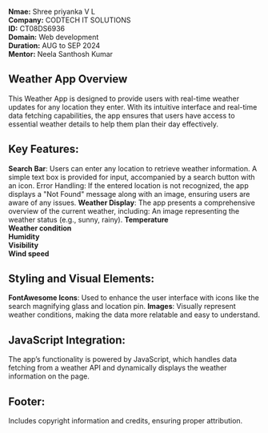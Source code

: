 **Nmae:** Shree priyanka V L <br>
**Company:** CODTECH IT SOLUTIONS   <br>
**ID:** CT08DS6936  <br>
**Domain:** Web development   <br>
**Duration:** AUG to SEP 2024   <br>
**Mentor:** Neela Santhosh Kumar  <br>

## Weather App Overview
This Weather App is designed to provide users with real-time weather updates for any location they enter. With its intuitive interface and real-time data fetching capabilities, the app ensures that users have access to essential weather details to help them plan their day effectively.

## Key Features:
**Search Bar**: Users can enter any location to retrieve weather information. A simple text box is provided for input, accompanied by a search button with an icon.
Error Handling: If the entered location is not recognized, the app displays a "Not Found" message along with an image, ensuring users are aware of any issues.
**Weather Display**: The app presents a comprehensive overview of the current weather, including:
An image representing the weather status (e.g., sunny, rainy).
**Temperature  <br>
Weather condition  <br>
Humidity  <br>
Visibility  <br> 
Wind speed   <br>**   
## Styling and Visual Elements:
**FontAwesome Icons**: Used to enhance the user interface with icons like the search magnifying glass and location pin.
**Images**: Visually represent weather conditions, making the data more relatable and easy to understand.
## JavaScript Integration:
The app’s functionality is powered by JavaScript, which handles data fetching from a weather API and dynamically displays the weather information on the page.
## Footer:
Includes copyright information and credits, ensuring proper attribution.




